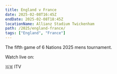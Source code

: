 ```yaml
---
title: England v France
date: 2025-02-08T16:45Z
endDate: 2025-02-08T18:45Z
locationName: Allianz Stadium Twickenham
path: /2025/england-france/
tags: ["England", "France"]
---
```


The fifth game of 6 Nations 2025 mens tournament.

Watch live on:

🇬🇧 ITV